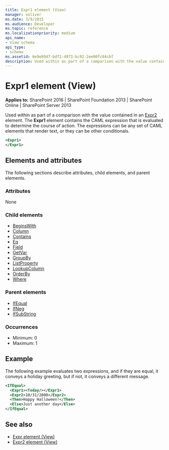 ```yaml
---
title: Expr1 element (View)
manager: soliver
ms.date: 3/9/2015
ms.audience: Developer
ms.topic: reference
ms.localizationpriority: medium
api_name:
- View schema
api_type:
- schema
ms.assetid: 6e9e8947-bdf2-4973-bc92-2ee00fc84cbf
description: Used within as part of a comparison with the value contained in an Expr2 element.
---
```


# Expr1 element (View)

**Applies to:** SharePoint 2016 | SharePoint Foundation 2013 | SharePoint Online | SharePoint Server 2013

Used within as part of a comparison with the value contained in an [Expr2](expr2-element-view.md) element. The **Expr1** element contains the CAML expression that is evaluated to determine the course of action. The expressions can be any set of CAML elements that render text, or they can be other conditionals.

```XML
<Expr1>
</Expr1>
```

## Elements and attributes

The following sections describe attributes, child elements, and parent elements.

### Attributes

None

### Child elements

- [BeginsWith](beginswith-element-query.md)
- [Column](column-element-view.md)
- [Contains](contains-element-query.md)
- [Eq](eq-element-query.md)
- [Field](field-element-view.md)
- [GetVar](getvar-element-view.md)
- [GroupBy](groupby-element-query.md)
- [ListProperty](listproperty-element-view.md)
- [LookupColumn](lookupcolumn-element-view.md)
- [OrderBy](orderby-element-query.md)
- [Where](where-element-query.md)

### Parent elements

- [IfEqual](ifequal-element-view.md)
- [IfNeg](ifneg-element-view.md)
- [IfSubString](ifsubstring-element-view.md)

### Occurrences

- Minimum: 0
- Maximum: 1

## Example

The following example evaluates two expressions, and if they are equal, it conveys a holiday greeting, but if not, it conveys a different message.

```XML
<IfEqual>
  <Expr1><Today/></Expr1>
  <Expr2>10/31/2000</Expr2>
  <Then>Happy Halloween!</Then>
  <Else>Just another day</Else>
</IfEqual>
```

## See also

- [Expr element (View)](expr-element-view.md)
- [Expr2 element (View)](expr2-element-view.md)
